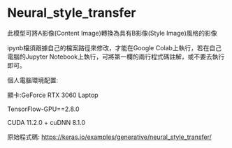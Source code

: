 # Neural_style_transfer
此模型可將A影像(Content Image)轉換為具有B影像(Style Image)風格的影像  

ipynb檔須跟據自己的檔案路徑來修改，才能在Google Colab上執行，若在自己電腦的Jupyter Notebook上執行，可將第一欄的兩行程式碼註解，或不要去執行即可。

個人電腦環境配置:  

顯卡:GeForce RTX 3060 Laptop

TensorFlow-GPU==2.8.0

CUDA 11.2.0 + cuDNN 8.1.0

原始程式碼: https://keras.io/examples/generative/neural_style_transfer/
